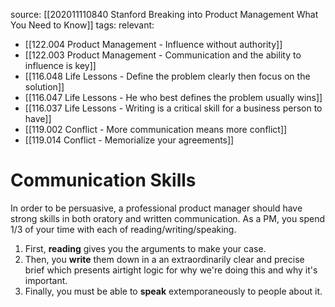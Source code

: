 source: [[202011110840 Stanford Breaking into Product Management What You Need to Know]]
tags: 
relevant: 
- [[122.004 Product Management - Influence without authority]]
- [[122.003 Product Management - Communication and the ability to influence is key]]
- [[116.048 Life Lessons - Define the problem clearly then focus on the solution]]
- [[116.047 Life Lessons - He who best defines the problem usually wins]]
- [[116.037 Life Lessons - Writing is a critical skill for a business person to have]]
- [[119.002 Conflict - More communication means more conflict]]
- [[119.014 Conflict - Memorialize your agreements]]

# Communication Skills

In order to be persuasive, a professional product manager should have strong skills in both oratory and written communication. As a PM, you spend 1/3 of your time with each of reading/writing/speaking. 
1. First, **reading** gives you the arguments to make your case.
2. Then, you **write** them down in a an extraordinarily clear and precise brief which presents airtight logic for why we're doing this and why it's important. 
3. Finally, you must be able to **speak** extemporaneously to people about it.

